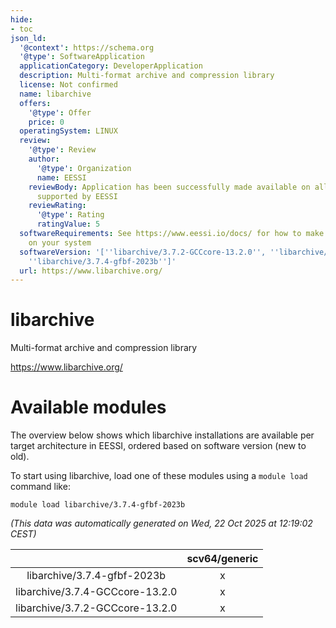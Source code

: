 ```yaml
---
hide:
- toc
json_ld:
  '@context': https://schema.org
  '@type': SoftwareApplication
  applicationCategory: DeveloperApplication
  description: Multi-format archive and compression library
  license: Not confirmed
  name: libarchive
  offers:
    '@type': Offer
    price: 0
  operatingSystem: LINUX
  review:
    '@type': Review
    author:
      '@type': Organization
      name: EESSI
    reviewBody: Application has been successfully made available on all architectures
      supported by EESSI
    reviewRating:
      '@type': Rating
      ratingValue: 5
  softwareRequirements: See https://www.eessi.io/docs/ for how to make EESSI available
    on your system
  softwareVersion: '[''libarchive/3.7.2-GCCcore-13.2.0'', ''libarchive/3.7.4-GCCcore-13.2.0'',
    ''libarchive/3.7.4-gfbf-2023b'']'
  url: https://www.libarchive.org/
---
```


libarchive
==========


Multi-format archive and compression library

https://www.libarchive.org/
# Available modules


The overview below shows which libarchive installations are available per target architecture in EESSI, ordered based on software version (new to old).

To start using libarchive, load one of these modules using a `module load` command like:

```shell
module load libarchive/3.7.4-gfbf-2023b
```

*(This data was automatically generated on Wed, 22 Oct 2025 at 12:19:02 CEST)*

| |scv64/generic|
| :---: | :---: |
|libarchive/3.7.4-gfbf-2023b|x|
|libarchive/3.7.4-GCCcore-13.2.0|x|
|libarchive/3.7.2-GCCcore-13.2.0|x|
